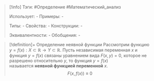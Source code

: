 > [!info]
> Тэги: #Определение #Математический_анализ   
> 
> Использует: *-*
> Примеры: *-*
> 
> Типы: *-*
> Свойства: *-*
> Конструкции: *-*
> 
> Эквивалентности: *-*
> Обобщения: *-*

> [!definition]+ Определение неявной функции
> Рассмотрим функцию $y = f(x):X \subset \mathbb{R}\rightarrow Y \subset \mathbb{R}$. Пусть независимая переменная $x$ и функция $y=f(x)$ связаны уравнением вида $F(x,y)=0$, которое не разрешено относительно $y$, то функция $y=f(x)$ называется **неявной функцией переменной** $x$.$$F(x,f(x)) \equiv 0$$